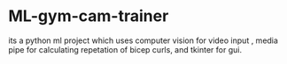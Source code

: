 # ML-gym-cam-trainer
its a python ml project which uses computer vision for video input , media pipe for calculating repetation of bicep curls, and tkinter for gui.


